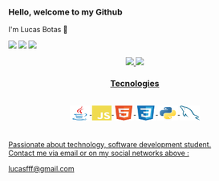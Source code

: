 ### Hello, welcome to my Github
I'm Lucas Botas 👋


  <a href="https://www.instagram.com/lucas_botas/" target="_blank"><img src="https://img.shields.io/badge/-Instagram-%23E4405F?style=for-the-badge&logo=instagram&logoColor=white" target="_blank"></a>
  <a href = "mailton:lucasfff7@gmail.com"><img src="https://img.shields.io/badge/-Gmail-%23333?style=for-the-badge&logo=gmail&logoColor=white" target="_blank"></a>
  <a href="https://www.linkedin.com/in/lucas-de-almeida-mariano-botas-121976168/" target="_blank"><img src="https://img.shields.io/badge/-LinkedIn-%230077B5?style=for-the-badge&logo=linkedin&logoColor=white" target="_blank">

 <div align="center">
 <a href="https://github.com/LucasBotas">
 <img height="150em" src="https://github-readme-stats.vercel.app/api?username=LucasBotas&show_icons=true&theme=radical"/_>
 <img height="150em" src="https://github-readme-stats.vercel.app/api/top-langs/?username=LucasBotas&layout=compact&theme=radical"/_>
   
### Tecnologies 
  </div>

 
<div align="center" style="display: inline_block"><br>
  <img align="center" alt="" height="30" width="40" src="https://raw.githubusercontent.com/devicons/devicon/master/icons/java/java-original.svg">
  <img align="center" alt="" height="30" width="40" src="https://raw.githubusercontent.com/devicons/devicon/master/icons/javascript/javascript-plain.svg">
  <img align="center" alt="" height="30" width="40" src="https://raw.githubusercontent.com/devicons/devicon/master/icons/html5/html5-original.svg">
  <img align="center" alt="" height="30" width="40" src="https://raw.githubusercontent.com/devicons/devicon/master/icons/css3/css3-original.svg">
  <img align="center" alt="" height="30" width="40" src="https://raw.githubusercontent.com/devicons/devicon/master/icons/python/python-original.svg">
  <img align="center" alt="" height="30" width="40" src="https://raw.githubusercontent.com/devicons/devicon/master/icons/mysql/mysql-original.svg">
</div>

#
Passionate about technology, software development student.<br>
Contact me via email or on my social networks above : 

lucasfff@gmail.com
